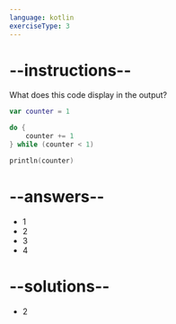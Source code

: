 ```yaml
---
language: kotlin
exerciseType: 3
---
```


# --instructions--

What does this code display in the output?
```kotlin
var counter = 1

do {
    counter += 1
} while (counter < 1)

println(counter)
```

# --answers--

- 1
- 2
- 3
- 4

# --solutions--

- 2
